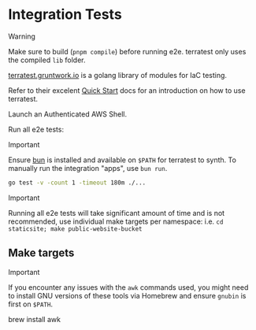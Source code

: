 # Integration Tests

> [!WARNING]
> Make sure to build (`pnpm compile`) before running e2e.
> terratest only uses the compiled `lib` folder.

[terratest.gruntwork.io](https://terratest.gruntwork.io/) is a golang library of modules for IaC testing.

Refer to their excelent [Quick Start](https://terratest.gruntwork.io/docs/getting-started/quick-start/) docs for an introduction on how to use terratest.

Launch an Authenticated AWS Shell.

Run all e2e tests:

> [!IMPORTANT]
> Ensure [bun](https://bun.sh) is installed and available on `$PATH` for terratest to synth.
> To manually run the integration "apps", use `bun run`.

```sh
go test -v -count 1 -timeout 180m ./...
```

> [!IMPORTANT]
> Running all e2e tests will take significant amount of time and is not recommended, use individual make targets per namespace:
> i.e. `cd staticsite; make public-website-bucket`

## Make targets

> [!IMPORTANT]
> If you encounter any issues with the `awk` commands used, you might need to install GNU versions of these tools via Homebrew and ensure `gnubin` is first on `$PATH`.
>
> brew install awk
